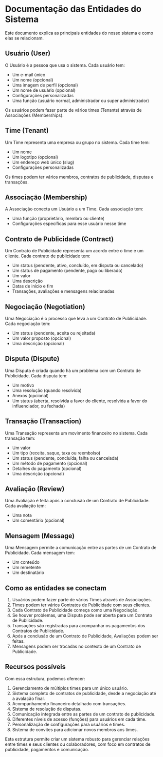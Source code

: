# Documentação das Entidades do Sistema

Este documento explica as principais entidades do nosso sistema e como elas se relacionam.

## Usuário (User)

O Usuário é a pessoa que usa o sistema. Cada usuário tem:
- Um e-mail único
- Um nome (opcional)
- Uma imagem de perfil (opcional)
- Um nome de usuário (opcional)
- Configurações personalizadas
- Uma função (usuário normal, administrador ou super administrador)

Os usuários podem fazer parte de vários times (Tenants) através de Associações (Memberships).

## Time (Tenant)

Um Time representa uma empresa ou grupo no sistema. Cada time tem:
- Um nome
- Um logotipo (opcional)
- Um endereço web único (slug)
- Configurações personalizadas

Os times podem ter vários membros, contratos de publicidade, disputas e transações.

## Associação (Membership)

A Associação conecta um Usuário a um Time. Cada associação tem:
- Uma função (proprietário, membro ou cliente)
- Configurações específicas para esse usuário nesse time

## Contrato de Publicidade (Contract)

Um Contrato de Publicidade representa um acordo entre o time e um cliente. Cada contrato de publicidade tem:
- Um status (pendente, ativo, concluído, em disputa ou cancelado)
- Um status de pagamento (pendente, pago ou liberado)
- Um valor
- Uma descrição
- Datas de início e fim
- Transações, avaliações e mensagens relacionadas

## Negociação (Negotiation)

Uma Negociação é o processo que leva a um Contrato de Publicidade. Cada negociação tem:
- Um status (pendente, aceita ou rejeitada)
- Um valor proposto (opcional)
- Uma descrição (opcional)

## Disputa (Dispute)

Uma Disputa é criada quando há um problema com um Contrato de Publicidade. Cada disputa tem:
- Um motivo
- Uma resolução (quando resolvida)
- Anexos (opcional)
- Um status (aberta, resolvida a favor do cliente, resolvida a favor do influenciador, ou fechada)

## Transação (Transaction)

Uma Transação representa um movimento financeiro no sistema. Cada transação tem:
- Um valor
- Um tipo (receita, saque, taxa ou reembolso)
- Um status (pendente, concluída, falha ou cancelada)
- Um método de pagamento (opcional)
- Detalhes do pagamento (opcional)
- Uma descrição (opcional)

## Avaliação (Review)

Uma Avaliação é feita após a conclusão de um Contrato de Publicidade. Cada avaliação tem:
- Uma nota
- Um comentário (opcional)

## Mensagem (Message)

Uma Mensagem permite a comunicação entre as partes de um Contrato de Publicidade. Cada mensagem tem:
- Um conteúdo
- Um remetente
- Um destinatário

## Como as entidades se conectam

1. Usuários podem fazer parte de vários Times através de Associações.
2. Times podem ter vários Contratos de Publicidade com seus clientes.
3. Cada Contrato de Publicidade começa como uma Negociação.
4. Se houver problemas, uma Disputa pode ser aberta para um Contrato de Publicidade.
5. Transações são registradas para acompanhar os pagamentos dos Contratos de Publicidade.
6. Após a conclusão de um Contrato de Publicidade, Avaliações podem ser feitas.
7. Mensagens podem ser trocadas no contexto de um Contrato de Publicidade.

## Recursos possíveis

Com essa estrutura, podemos oferecer:

1. Gerenciamento de múltiplos times para um único usuário.
2. Sistema completo de contratos de publicidade, desde a negociação até a avalação final.
3. Acompanhamento financeiro detalhado com transações.
4. Sistema de resolução de disputas.
5. Comunicação integrada entre as partes de um contrato de publicidade.
6. Diferentes níveis de acesso (funções) para usuários em cada time.
7. Personalização de configurações para usuários e times.
8. Sistema de convites para adicionar novos membros aos times.

Esta estrutura permite criar um sistema robusto para gerenciar relações entre times e seus clientes ou colaboradores, com foco em contratos de publicidade, pagamentos e comunicação.